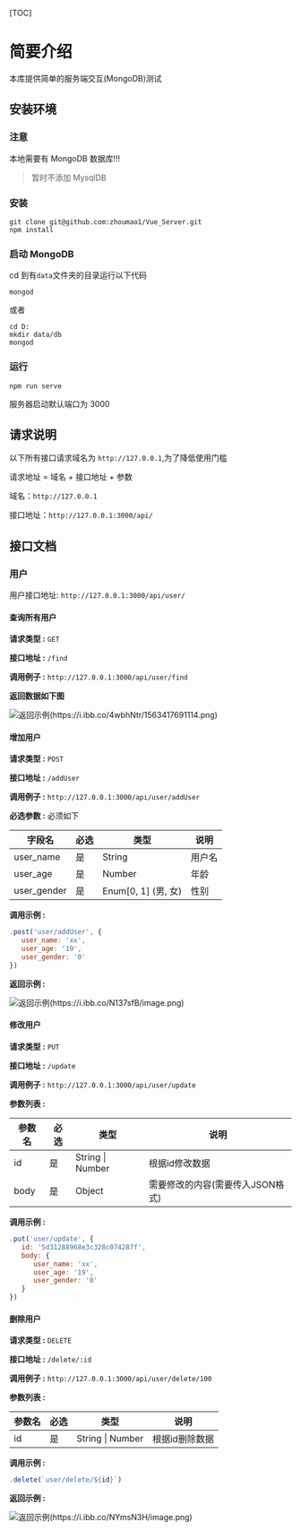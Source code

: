 [TOC]

# 简要介绍

本库提供简单的服务端交互(MongoDB)测试

## 安装环境

### 注意

本地需要有 MongoDB 数据库!!!
>暂时不添加 MysqlDB

### 安装

```shell
git clone git@github.com:zhoumao1/Vue_Server.git
npm install
```

### 启动 MongoDB

cd 到有`data`文件夹的目录运行以下代码

```shell
mongod
```

或者

```shell
cd D:
mkdir data/db
mongod
```

### 运行

``` shell
npm run serve
```

服务器启动默认端口为 3000

## 请求说明

以下所有接口请求域名为 `http://127.0.0.1`,为了降低使用门槛

请求地址 = 域名 + 接口地址 + 参数

域名：`http://127.0.0.1`

接口地址：`http://127.0.0.1:3000/api/`

## 接口文档

### 用户

用户接口地址: `http://127.0.0.1:3000/api/user/`

#### 查询所有用户

**请求类型 :** `GET`

**接口地址 :** `/find`

**调用例子 :** `http://127.0.0.1:3000/api/user/find`

**返回数据如下图**

![返回示例(https://i.ibb.co/4wbhNtr/1563417691114.png)](https://i.ibb.co/4wbhNtr/1563417691114.png)

#### 增加用户

**请求类型 :** `POST`

**接口地址 :** `/addUser`

**调用例子 :** `http://127.0.0.1:3000/api/user/addUser`

**必选参数 :** 必须如下

| 字段名      | 必选 | 类型                | 说明   |
| ----------- | ---- | ------------------- | ------ |
| user_name   | 是   | String              | 用户名 |
| user_age    | 是   | Number              | 年龄   |
| user_gender | 是   | Enum[0, 1] (男, 女) | 性别   |

**调用示例 :**

```js
.post('user/addUser', {
   user_name: 'xx',
   user_age: '19',
   user_gender: '0'
})
```

**返回示例 :** 

![返回示例(https://i.ibb.co/N137sfB/image.png)](D:\learnersData\Vue_practice\server\assets\image.png)



#### 修改用户

**请求类型 :** `PUT`

**接口地址 :** `/update`

**调用例子 :** `http://127.0.0.1:3000/api/user/update`

**参数列表 :**

| 参数名 | 必选 | 类型             | 说明                             |
| ------ | ---- | ---------------- | -------------------------------- |
| id     | 是   | String \| Number | 根据id修改数据                   |
| body   | 是   | Object           | 需要修改的内容(需要传入JSON格式) |

**调用示例 :**

```js
.put('user/update', {
   id: '5d31288968e3c328c074287f',
   body: {
      user_name: 'xx',
      user_age: '19',
      user_gender: '0'
   }
})
```

#### 删除用户

**请求类型 :** `DELETE`

**接口地址 :** `/delete/:id`

**调用例子 :** `http://127.0.0.1:3000/api/user/delete/100`

**参数列表 :** 

| 参数名 | 必选 | 类型             | 说明                             |
| ------ | ---- | ---------------- | -------------------------------- |
| id     | 是   | String \| Number | 根据id删除数据                   |

**调用示例 :**

```js
.delete(`user/delete/${id}`)
```

**返回示例 :**

![返回示例(https://i.ibb.co/NYmsN3H/image.png)](https://i.ibb.co/NYmsN3H/image.png)
